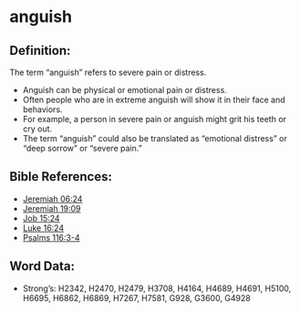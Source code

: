 # anguish

## Definition:

The term “anguish” refers to severe pain or distress.

* Anguish can be physical or emotional pain or distress.
* Often people who are in extreme anguish will show it in their face and behaviors.
* For example, a person in severe pain or anguish might grit his teeth or cry out.
* The term “anguish” could also be translated as “emotional distress” or “deep sorrow” or “severe pain.”


## Bible References:

* [Jeremiah 06:24](rc://en/tn/help/jer/06/24)
* [Jeremiah 19:09](rc://en/tn/help/jer/19/09)
* [Job 15:24](rc://en/tn/help/job/15/24)
* [Luke 16:24](rc://en/tn/help/luk/16/24)
* [Psalms 116:3-4](rc://en/tn/help/psa/116/003)

## Word Data:

* Strong’s: H2342, H2470, H2479, H3708, H4164, H4689, H4691, H5100, H6695, H6862, H6869, H7267, H7581, G928, G3600, G4928
